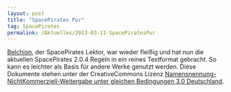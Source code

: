 ```yaml
---
layout: post
title: "SpacePirates Pur"
tag: SpacePirates
permalink: /Aktuelles/2013-03-11-SpacePiratesPur
---
```


[Belchion](http:/belchion.rsp-blogs.de/2013/03/11/spacepirates-pur-v2/), der SpacePirates Lektor, war wieder fleißig und hat nun die aktuellen SpacePirates 2.0.4 Regeln in ein reines Textformat gebracht. So kann es leichter als Basis für andere Werke genutzt werden. Diese Dokumente stehen unter der CreativeCommons Lizenz [Namensnennung-NichtKommerziell-Weitergabe unter gleichen Bedingungen 3.0 Deutschland](http:/creativecommons.org/licenses/by-nc-sa/3.0/de/).
